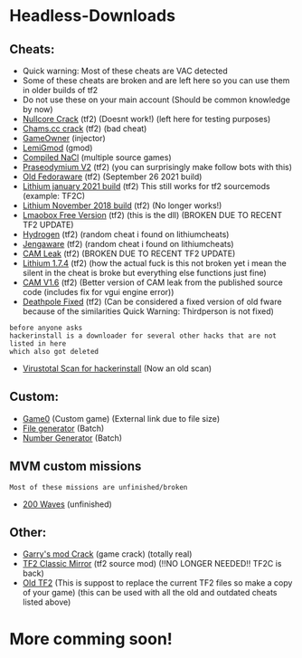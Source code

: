 # Headless-Downloads
## Cheats:
- Quick warning: Most of these cheats are VAC detected
- Some of these cheats are broken and are left here so you can use them in older builds of tf2
- Do not use these on your main account (Should be common knowledge by now)
- [Nullcore Crack](https://cdn.discordapp.com/attachments/874303640469393479/889460095849742366/nullcore.dll) (tf2) (Doesnt work!) (left here for testing purposes)
- [Chams.cc crack](https://cdn.discordapp.com/attachments/874303640469393479/889460175369555988/chamscc.dll) (tf2) (bad cheat)
- [GameOwner](https://cdn.discordapp.com/attachments/874303640469393479/889460436540481576/GameOwner.exe) (injector)
- [LemiGmod](https://cdn.discordapp.com/attachments/874303640469393479/889460565049749534/lemi.dll) (gmod)
- [Compiled NaCl](https://cdn.discordapp.com/attachments/874303640469393479/889460652912021504/NaCl.dll) (multiple source games)
- [Praseodymium V2](https://cdn.discordapp.com/attachments/874303640469393479/889460870889996288/1.dll) (tf2) (you can surprisingly make follow bots with this)
- [Old Fedoraware](https://cdn.discordapp.com/attachments/874303640469393479/893252314272518184/FwareRelease.dll) (tf2) (September 26 2021 build)
- [Lithium january 2021 build](https://cdn.discordapp.com/attachments/874303640469393479/943927305187762227/hack.dll) (tf2) This still works for tf2 sourcemods (example: TF2C)
- [Lithium November 2018 build](https://cdn.discordapp.com/attachments/874303640469393479/943927624437202984/lith.dll) (tf2) (No longer works!)
- [Lmaobox Free Version](https://cdn.discordapp.com/attachments/874303640469393479/947929560694018149/freebox.dll) (tf2) (this is the dll) (BROKEN DUE TO RECENT TF2 UPDATE)
- [Hydrogen](https://cdn.discordapp.com/attachments/874303640469393479/965019794921357363/tf2paste1.7z) (tf2) (random cheat i found on lithiumcheats)
- [Jengaware](https://cdn.discordapp.com/attachments/874303640469393479/965019837569060874/tf2paste2.7z) (tf2) (random cheat i found on lithiumcheats)
- [CAM Leak](https://cdn.discordapp.com/attachments/874303640469393479/944337990837227620/cam.dll) (tf2) (BROKEN DUE TO RECENT TF2 UPDATE)
- [Lithium 1.7.4](https://cdn.discordapp.com/attachments/874303640469393479/1000537116268318780/Lithium_1.7.4.dll) (tf2) (how the actual fuck is this not broken yet i mean the silent in the cheat is broke but everything else functions just fine)
- [CAM V1.6](https://cdn.discordapp.com/attachments/874303640469393479/1053620400426340422/CAM.dll) (tf2) (Better version of CAM leak from the published source code (includes fix for vgui engine error))
- [Deathpole Fixed](https://cdn.discordapp.com/attachments/874303640469393479/1041375792355082341/deathpole_Release.dll) (tf2) (Can be considered a fixed version of old fware because of the similarities Quick Warning: Thirdperson is not fixed)
```
before anyone asks
hackerinstall is a downloader for several other hacks that are not listed in here
which also got deleted
```
- [Virustotal Scan for hackerinstall](https://www.virustotal.com/gui/file/a09f8aecc287aaf0eb90deb58e72f886692004c310e66d9b9516196ee3fe4b61) (Now an old scan) 
## Custom:
- [Game0](https://drive.google.com/file/d/1VkcfTeqWAM0baBzi0wh4J_-ChZ0S5-s6/view) (Custom game) (External link due to file size)
- [File generator](https://cdn.discordapp.com/attachments/874303640469393479/890253373226496000/File_Generator.bat) (Batch)
- [Number Generator](https://cdn.discordapp.com/attachments/874303640469393479/890253832662171738/number_generator.bat) (Batch)

## MVM custom missions
```
Most of these missions are unfinished/broken
```
- [200 Waves](https://cdn.discordapp.com/attachments/874303640469393479/893449607533707284/mvm_rottenburg_200_waves_new.pop) (unfinished)
## Other:

- [Garry's mod Crack](https://cdn.discordapp.com/attachments/874303640469393479/889465237122715708/garrysmod-cracked.exe) (game crack) (totally real)
- [TF2 Classic Mirror](https://gg.apple-shack.org/tf2c/tf2classic-latest.zip) (tf2 source mod) (!!NO LONGER NEEDED!! TF2C is back)
- [Old TF2](https://drive.google.com/file/d/1iirkJMExamyKlOceEtbqwEOM4mrTsk1P/view?usp=sharing) (This is suppost to replace the current TF2 files so make a copy of your game) (this can be used with all the old and outdated cheats listed above)

# More comming soon!
